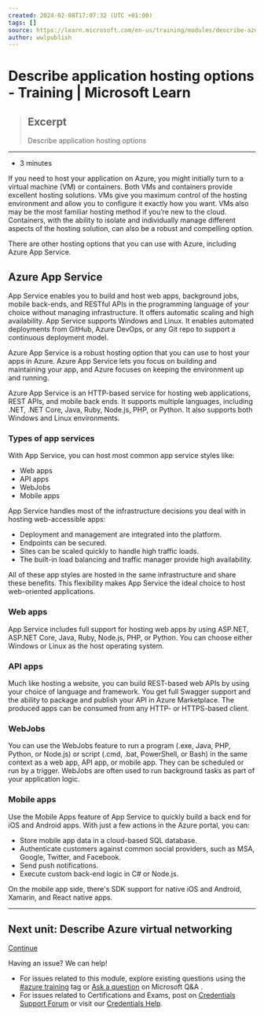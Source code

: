 ```yaml
---
created: 2024-02-08T17:07:32 (UTC +01:00)
tags: []
source: https://learn.microsoft.com/en-us/training/modules/describe-azure-compute-networking-services/7-describe-application-hosting-options
author: wwlpublish
---
```


# Describe application hosting options - Training | Microsoft Learn

> ## Excerpt
> Describe application hosting options

---
-   3 minutes

If you need to host your application on Azure, you might initially turn to a virtual machine (VM) or containers. Both VMs and containers provide excellent hosting solutions. VMs give you maximum control of the hosting environment and allow you to configure it exactly how you want. VMs also may be the most familiar hosting method if you’re new to the cloud. Containers, with the ability to isolate and individually manage different aspects of the hosting solution, can also be a robust and compelling option.

There are other hosting options that you can use with Azure, including Azure App Service.

## Azure App Service

App Service enables you to build and host web apps, background jobs, mobile back-ends, and RESTful APIs in the programming language of your choice without managing infrastructure. It offers automatic scaling and high availability. App Service supports Windows and Linux. It enables automated deployments from GitHub, Azure DevOps, or any Git repo to support a continuous deployment model.

Azure App Service is a robust hosting option that you can use to host your apps in Azure. Azure App Service lets you focus on building and maintaining your app, and Azure focuses on keeping the environment up and running.

Azure App Service is an HTTP-based service for hosting web applications, REST APIs, and mobile back ends. It supports multiple languages, including .NET, .NET Core, Java, Ruby, Node.js, PHP, or Python. It also supports both Windows and Linux environments.

### Types of app services

With App Service, you can host most common app service styles like:

-   Web apps
-   API apps
-   WebJobs
-   Mobile apps

App Service handles most of the infrastructure decisions you deal with in hosting web-accessible apps:

-   Deployment and management are integrated into the platform.
-   Endpoints can be secured.
-   Sites can be scaled quickly to handle high traffic loads.
-   The built-in load balancing and traffic manager provide high availability.

All of these app styles are hosted in the same infrastructure and share these benefits. This flexibility makes App Service the ideal choice to host web-oriented applications.

### Web apps

App Service includes full support for hosting web apps by using ASP.NET, ASP.NET Core, Java, Ruby, Node.js, PHP, or Python. You can choose either Windows or Linux as the host operating system.

### API apps

Much like hosting a website, you can build REST-based web APIs by using your choice of language and framework. You get full Swagger support and the ability to package and publish your API in Azure Marketplace. The produced apps can be consumed from any HTTP- or HTTPS-based client.

### WebJobs

You can use the WebJobs feature to run a program (.exe, Java, PHP, Python, or Node.js) or script (.cmd, .bat, PowerShell, or Bash) in the same context as a web app, API app, or mobile app. They can be scheduled or run by a trigger. WebJobs are often used to run background tasks as part of your application logic.

### Mobile apps

Use the Mobile Apps feature of App Service to quickly build a back end for iOS and Android apps. With just a few actions in the Azure portal, you can:

-   Store mobile app data in a cloud-based SQL database.
-   Authenticate customers against common social providers, such as MSA, Google, Twitter, and Facebook.
-   Send push notifications.
-   Execute custom back-end logic in C# or Node.js.

On the mobile app side, there's SDK support for native iOS and Android, Xamarin, and React native apps.

___

## Next unit: Describe Azure virtual networking

[Continue](https://learn.microsoft.com/en-us/training/modules/describe-azure-compute-networking-services/8-virtual-network/)

Having an issue? We can help!

-   For issues related to this module, explore existing questions using the [#azure training](https://aka.ms/azure-fundamentals-qna) tag or [Ask a question](https://aka.ms/qnaaztraining) on Microsoft Q&A .
-   For issues related to Certifications and Exams, post on [Credentials Support Forum](https://aka.ms/pilot-certifications-forums) or visit our [Credentials Help](https://aka.ms/pilot-cert-help).

